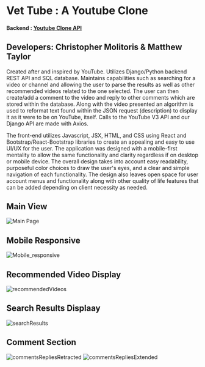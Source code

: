 # Vet Tube : A Youtube Clone
#### Backend : [Youtube Clone API](https://github.com/Matt-T977/YouTubeAPI)

## Developers: Christopher Molitoris & Matthew Taylor


   Created after and inspired by YouTube. Utilizes Django/Python backend REST API and SQL database. Maintains capabilities such as searching for a video or channel and allowing the user to parse the results as well as other recommended videos related to the one selected. The user can then create/add a comment to the video and reply to other comments which are stored within the database. Along with the video presented an algorithm is used to reformat text found within the JSON request (description) to display it as it were to be on YouTube, itself. Calls to the YouTube V3 API and our Django API are made with Axios.

   The front-end utilizes Javascript, JSX, HTML, and CSS using React and Bootstrap/React-Bootstrap libraries to create an appealing and easy to use UI/UX for the user. The application was designed with a mobile-first mentality to allow the same functionality and clarity regardless if on desktop or mobile device. The overall design takes into account easy readability, purposeful color choices to draw the user's eyes, and a clear and simple navigation of each functionality. The design also leaves open space for user account menus and functionality along with other quality of life features that can be added depending on client necessity as needed.

## Main View
![Main Page](https://user-images.githubusercontent.com/89653410/142437352-73c020aa-e76a-4984-8396-40bc61ac8506.png)

## Mobile Responsive
![Mobile_responsive](https://user-images.githubusercontent.com/89653410/142439345-7b7671ee-aa35-4b2e-8d61-d09da03b3a4f.png)

## Recommended Video Display
![recommendedVideos](https://user-images.githubusercontent.com/89653410/142438837-193e7c00-4225-42ea-b385-1282559c573b.png)

## Search Results Displaay
![searchResults](https://user-images.githubusercontent.com/89653410/142438848-09d3cb85-59bf-4b25-888f-d3ee372175e6.png)

## Comment Section
![commentsRepliesRetracted](https://user-images.githubusercontent.com/89653410/142438860-2fd05749-1370-4892-8199-ea8b844aabdc.png)
![commentsRepliesExtended](https://user-images.githubusercontent.com/89653410/142438866-f4bbde9f-45f4-4315-886a-87861bb2e507.png)
